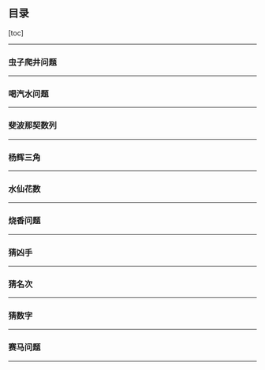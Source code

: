 ## 目录

[toc]

---









### 虫子爬井问题

---







### 喝汽水问题

---



### 斐波那契数列

---



### 杨辉三角

---



### 水仙花数

---



### 烧香问题

---



### 猜凶手

---



### 猜名次

---



### 猜数字

---



### 赛马问题

---



